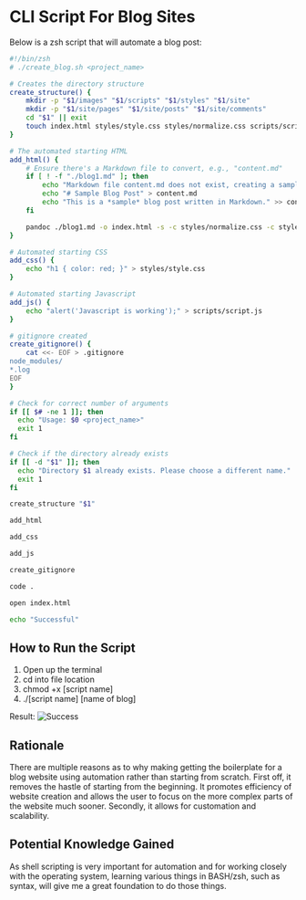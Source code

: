 # CLI Script For Blog Sites
Below is a zsh script that will automate a blog post:

```bash
#!/bin/zsh
# ./create_blog.sh <project_name>

# Creates the directory structure
create_structure() {
    mkdir -p "$1/images" "$1/scripts" "$1/styles" "$1/site"
    mkdir -p "$1/site/pages" "$1/site/posts" "$1/site/comments"
    cd "$1" || exit
    touch index.html styles/style.css styles/normalize.css scripts/script.js .gitignore
}

# The automated starting HTML
add_html() {
    # Ensure there's a Markdown file to convert, e.g., "content.md"
    if [ ! -f "./blog1.md" ]; then
        echo "Markdown file content.md does not exist, creating a sample one."
        echo "# Sample Blog Post" > content.md
        echo "This is a *sample* blog post written in Markdown." >> content.md
    fi

    pandoc ./blog1.md -o index.html -s -c styles/normalize.css -c styles/style.css --javascript scripts/script.js --metadata title="My Blog"
}

# Automated starting CSS
add_css() {
    echo "h1 { color: red; }" > styles/style.css
}   

# Automated starting Javascript
add_js() {
    echo "alert('Javascript is working');" > scripts/script.js
}

# gitignore created
create_gitignore() {
    cat <<- EOF > .gitignore
node_modules/
*.log
EOF
}

# Check for correct number of arguments
if [[ $# -ne 1 ]]; then
  echo "Usage: $0 <project_name>"
  exit 1
fi 

# Check if the directory already exists
if [[ -d "$1" ]]; then
  echo "Directory $1 already exists. Please choose a different name."
  exit 1
fi

create_structure "$1"

add_html

add_css

add_js

create_gitignore

code .

open index.html

echo "Successful"
```

## How to Run the Script
1. Open up the terminal
2. cd into file location 
3. chmod +x [script name]
4. ./[script name] [name of blog]

Result: ![Success](/Users/ryan/Documents/GitHub/Blog-Post-1/success.jpg)


## Rationale
There are multiple reasons as to why making getting the boilerplate for a blog website using automation rather than starting from scratch. First off, it removes the hastle of starting from the beginning. It promotes efficiency of website creation and allows the user to focus on the more complex parts of the website much sooner. Secondly, it allows for customation and scalability. 

## Potential Knowledge Gained
As shell scripting is very important for automation and for working closely with the operating system, learning various things in BASH/zsh, such as syntax, will give me a great foundation to do those things.
